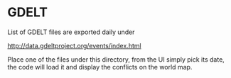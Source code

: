 # GDELT

List of GDELT files are exported daily under

http://data.gdeltproject.org/events/index.html

Place one of the files under this directory, from the UI simply pick its
date, the code will load it and display the conflicts on the world map.









